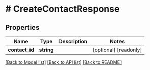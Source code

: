 # # CreateContactResponse

## Properties

Name | Type | Description | Notes
------------ | ------------- | ------------- | -------------
**contact_id** | **string** |  | [optional] [readonly] 

[[Back to Model list]](../../README.md#documentation-for-models) [[Back to API list]](../../README.md#documentation-for-api-endpoints) [[Back to README]](../../README.md)


